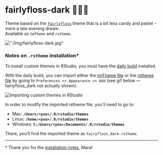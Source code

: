 # fairlyfloss-dark 🍭🦄🌇

Theme based on the [`fairlyfloss`](http://sailorhg.github.io/fairyfloss/) theme that is a bit less candy and pastel - more a late evening dream.  
Available as `tmTheme` and `rstheme`.

!["./img/fairlyfloss-dark.jpg"](https://github.com/Z3tt/fairlyfloss-dark/blob/master/img/fairlyfloss-dark.png)

### Notes on `.rstheme` installation*

To install custom themes in RStudio, you must have the [daily build](https://dailies.rstudio.com/) installed.

With the daily build, you can import either the [tmTheme file](https://github.com/Z3tt/fairlyfloss-dark/blob/master/fairyfloss_dark.tmTheme) or the [rstheme file](https://github.com/Z3tt/fairlyfloss-dark/blob/master/fairyfloss_dark.rstheme) by going to `Preferences >> Appearance >> Add` (see gif below — fairlyfloss_dark not actually shown).

![Importing custom themes in RStudio](https://i.imgur.com/0801DLK.gif)

In order to modify the imported rstheme file, you'll need to go to:

- Mac: **`/Users/<you>/.R/rstudio/themes`**
- Linux: **`/home/<you>/.R/rstudio/themes`**
- Windows: **`C:/Users/<you>/Documents/.R/rstudio/themes`**

There, you'll find the imported theme as `fairyfloss_dark.rstheme`.

---
\* Thank you for the [installation notes](https://github.com/batpigandme/night-owlish), Mara!
